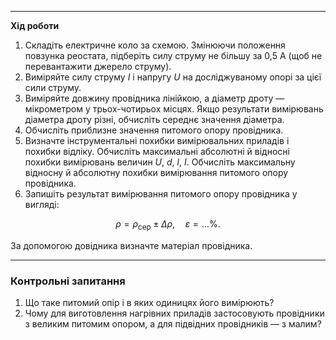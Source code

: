
---

**Хід роботи**

1. Складіть електричне коло за схемою. Змінюючи положення повзунка реостата, підберіть силу струму не більшу за 0,5 А (щоб не перевантажити джерело струму).
2. Виміряйте силу струму $I$ і напругу $U$ на досліджуваному опорі за цієї сили струму.
3. Виміряйте довжину провідника лінійкою, а діаметр дроту — мікрометром у трьох-чотирьох місцях. Якщо результати вимірювань діаметра дроту різні, обчисліть середнє значення діаметра.
4. Обчисліть приблизне значення питомого опору провідника.
5. Визначте інструментальні похибки вимірювальних приладів і похибки відліку. Обчисліть максимальні абсолютні й відносні похибки вимірювань величин $U$, $d$, $l$, $I$. Обчисліть максимальну відносну й абсолютну похибки вимірювання питомого опору провідника.
6. Запишіть результат вимірювання питомого опору провідника у вигляді:

$$
\rho = \rho_{\text{сер}} \pm \Delta \rho, \quad \varepsilon = \dots \%.
$$

За допомогою довідника визначте матеріал провідника.

---

### Контрольні запитання

1. Що таке питомий опір і в яких одиницях його вимірюють?
2. Чому для виготовлення нагрівних приладів застосовують провідники з великим питомим опором, а для підвідних провідників — з малим?
